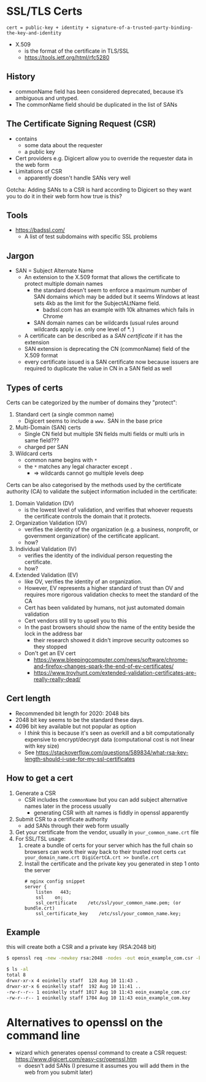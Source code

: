 # SSL/TLS Certs

    cert = public-key + identity + signature-of-a-trusted-party-binding-the-key-and-identity

* X.509
    * is the format of the certificate in TLS/SSL
    * https://tools.ietf.org/html/rfc5280

## History

* commonName field has been considered deprecated, because it’s ambiguous and untyped.
* The commonName field should be duplicated in the list of SANs

## The Certificate Signing Request (CSR)

* contains
    * some data about the requester
    * a public key
* Cert providers e.g. Digicert allow you to override the requester data in the web form
* Limitations of CSR
    * apparently doesn't handle SANs very well

Gotcha: Adding SANs to a CSR is hard according to Digicert so they want you to do it in their web form
    how true is this?

## Tools

* https://badssl.com/
    * A list of test subdomains with specific SSL problems

## Jargon

* SAN = Subject Alternate Name
    * An extension to the X.509 format that allows the certificate to protect multiple domain names
        * the standard doesn't seem to enforce a maximum number of SAN domains which may be added but it seems Windows at least sets 4kb as the limit for the SubjectALtName field.
            * badssl.com has an example with 10k altnames which fails in Chrome
        * SAN domain names can be wildcards (usual rules around wildcards apply i.e. only one level of *. )
    * A certificate can be described as a _SAN certificate_ if it has the extension
    * SAN extension is deprecating the CN (commonName) field of the X.509 format
    * every certificate issued is a SAN certificate now because issuers are required to duplicate the value in CN in a SAN field as well

## Types of certs

Certs can be categorized by the number of domains they "protect":

1. Standard cert (a single common name)
    * Digicert seems to include a `www.` SAN in the base price
2. Multi-Domain (SAN) certs
    * Single CN field but multiple SN fields
        multi fields or multi urls in same field???
    * charged per SAN
3. Wildcard certs
    * common name begins with `*`
    * the `*` matches any legal character except `.`
        * => wildcards cannot go multiple levels deep


Certs can be also categorised by the methods used by the certificate authority (CA) to validate the subject information included in the certificate:

1. Domain Validation (DV)
   * is the lowest level of validation, and verifies that whoever requests the certificate controls the domain that it protects.
2. Organization Validation (OV)
   * verifies the identity of the organization (e.g. a business, nonprofit, or government organization) of the certificate applicant.
   * how?
3. Individual Validation (IV)
   * verifies the identity of the individual person requesting the certificate.
   * how?
4. Extended Validation (EV)
    * like OV, verifies the identity of an organization.
    * However, EV represents a higher standard of trust than OV and requires
      more rigorous validation checks to meet the standard of the CA
    * Cert has been validated by humans, not just automated domain validation
    * Cert vendors still try to upsell you to this
    * In the past browsers should show the name of the entity beside the lock in the address bar
        * their research showed it didn't improve security outcomes so they stopped
    * Don't get an EV cert
        * https://www.bleepingcomputer.com/news/software/chrome-and-firefox-changes-spark-the-end-of-ev-certificates/
        * https://www.troyhunt.com/extended-validation-certificates-are-really-really-dead/

## Cert length

* Recommended bit length for 2020: 2048 bits
* 2048 bit key seems to be the standard these days.
* 4096 bit key available but not popular as option
    * I _think_ this is because it's seen as overkill and a bit computationally expensive to encrypt/decrypt data (computational cost is not linear with key size)
    * See https://stackoverflow.com/questions/589834/what-rsa-key-length-should-i-use-for-my-ssl-certificates

## How to get a cert

1. Generate a CSR
    * CSR includes the `commonName` but you can add subject alternative names later in the process usually
        * generating CSR with alt names is fiddly in openssl apparently
1. Submit CSR to a certificate authority
    * add SANs through their web form usually
1. Get your certificate from the vendor, usually in `your_common_name.crt` file
1. For SSL/TSL usage:
    1. create a bundle of certs for your server which has the full chain so browsers can work their way back to their trusted root certs
        `cat your_domain_name.crt DigiCertCA.crt >> bundle.crt`
    1. Install the certificate and the private key you generated in step 1 onto the server
        ```
        # nginx config snippet
        server {
            listen   443;
            ssl    on;
            ssl_certificate    /etc/ssl/your_common_name.pem; (or bundle.crt)
            ssl_certificate_key    /etc/ssl/your_common_name.key;
        ```


## Example

this will create both a CSR and a private key (RSA:2048 bit)

```bash
$ openssl req -new -newkey rsa:2048 -nodes -out eoin_example_com.csr -keyout eoin_example_com.key -subj "/C=NZ/ST=Wellington/L=Wellington/O=My Org/OU=Dev/CN=eoin.example.com"

$ ls -al
total 8
drwxr-xr-x 4 eoinkelly staff  128 Aug 10 11:43 .
drwxr-xr-x 6 eoinkelly staff  192 Aug 10 11:41 ..
-rw-r--r-- 1 eoinkelly staff 1017 Aug 10 11:43 eoin_example_com.csr
-rw-r--r-- 1 eoinkelly staff 1704 Aug 10 11:43 eoin_example_com.key
```

# Alternatives to openssl on the command line

* wizard which generates openssl command to create a CSR request: https://www.digicert.com/easy-csr/openssl.htm
    * doesn't add SANs (I presume it assumes you will add them in the web from you submit later)
